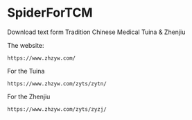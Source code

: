 # SpiderForTCM
Download text form Tradition Chinese Medical Tuina &amp; Zhenjiu

The website:
```
https://www.zhzyw.com/
```

For the Tuina
```
https://www.zhzyw.com/zyts/zytn/
```

For the Zhenjiu
```
https://www.zhzyw.com/zyts/zyzj/
```
